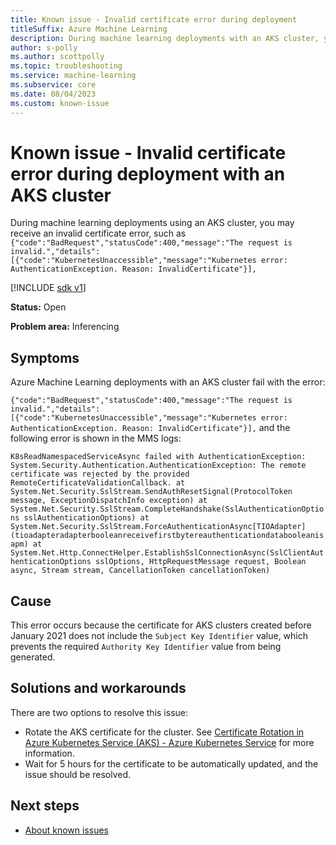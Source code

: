```yaml
---
title: Known issue - Invalid certificate error during deployment
titleSuffix: Azure Machine Learning
description: During machine learning deployments with an AKS cluster, you may receive an invalid certificate error.
author: s-polly
ms.author: scottpolly
ms.topic: troubleshooting  
ms.service: machine-learning
ms.subservice: core
ms.date: 08/04/2023
ms.custom: known-issue
---
```


# Known issue  - Invalid certificate error during deployment with an AKS cluster

During machine learning deployments using an AKS cluster, you may receive an invalid certificate error, such as `{"code":"BadRequest","statusCode":400,"message":"The request is invalid.","details":[{"code":"KubernetesUnaccessible","message":"Kubernetes error: AuthenticationException. Reason: InvalidCertificate"}],`

 

[!INCLUDE [sdk v1](../includes/machine-learning-sdk-v1.md)]

**Status:** Open

**Problem area:** Inferencing

## Symptoms

Azure Machine Learning deployments with an AKS cluster fail with the error:

`{"code":"BadRequest","statusCode":400,"message":"The request is invalid.","details":[{"code":"KubernetesUnaccessible","message":"Kubernetes error: AuthenticationException. Reason: InvalidCertificate"}],`
and the following error is shown in the MMS logs:

`K8sReadNamespacedServiceAsync failed with AuthenticationException: System.Security.Authentication.AuthenticationException: The remote certificate was rejected by the provided RemoteCertificateValidationCallback. at System.Net.Security.SslStream.SendAuthResetSignal(ProtocolToken message, ExceptionDispatchInfo exception) at System.Net.Security.SslStream.CompleteHandshake(SslAuthenticationOptions sslAuthenticationOptions) at System.Net.Security.SslStream.ForceAuthenticationAsync[TIOAdapter](tioadapteradapterbooleanreceivefirstbytereauthenticationdatabooleanisapm) at System.Net.Http.ConnectHelper.EstablishSslConnectionAsync(SslClientAuthenticationOptions sslOptions, HttpRequestMessage request, Boolean async, Stream stream, CancellationToken cancellationToken)`

## Cause

This error occurs because the certificate for AKS clusters created before January 2021 does not include the `Subject Key Identifier` value, which prevents the required `Authority Key Identifier` value from being generated.

## Solutions and workarounds

There are two options to resolve this issue:
- Rotate the AKS certificate for the cluster. See [Certificate Rotation in Azure Kubernetes Service (AKS) - Azure Kubernetes Service](../../aks/certificate-rotation.md) for more information.
- Wait for 5 hours for the certificate to be automatically updated, and the issue should be resolved. 

## Next steps

- [About known issues](azure-machine-learning-known-issues.md)
